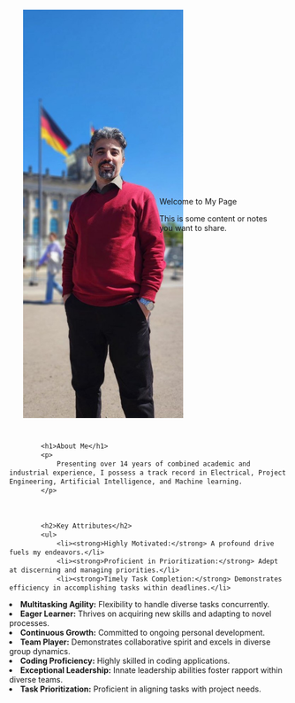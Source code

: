 
<html>
<head>
    <title>Your Personal Web Page</title>
</head>
<body>

<div style="display: flex; align-items: center; padding: 25px;">
    <div style="flex: 1; padding-right: 40px;">
        <img src="/assets/Parliman.jpg" alt="Your Image" style="max-width: 140%;">
    </div>
    <div style="flex: 1;">
        <p>Welcome to My Page</p>
        <p>This is some content or notes you want to share.</p>
    </div>
</div>
          
            <h1>About Me</h1>
            <p>
                Presenting over 14 years of combined academic and industrial experience, I possess a track record in Electrical, Project Engineering, Artificial Intelligence, and Machine learning. 
            </p>
            
         
            
            <h2>Key Attributes</h2>
            <ul>
                <li><strong>Highly Motivated:</strong> A profound drive fuels my endeavors.</li>
                <li><strong>Proficient in Prioritization:</strong> Adept at discerning and managing priorities.</li>
                <li><strong>Timely Task Completion:</strong> Demonstrates efficiency in accomplishing tasks within deadlines.</li>

<li><strong>Multitasking Agility:</strong> Flexibility to handle diverse tasks concurrently.
<li><strong>Eager Learner:</strong> Thrives on acquiring new skills and adapting to novel processes.
<li><strong>Continuous Growth:</strong> Committed to ongoing personal development.
<li><strong>Team Player:</strong> Demonstrates collaborative spirit and excels in diverse group dynamics.
<li><strong>Coding Proficiency:</strong> Highly skilled in coding applications.
<li><strong>Exceptional Leadership:</strong> Innate leadership abilities foster rapport within diverse teams.
<li><strong>Task Prioritization:</strong> Proficient in aligning tasks with project needs.



